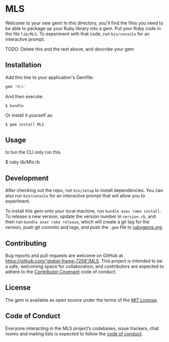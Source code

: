 # MLS

Welcome to your new gem! In this directory, you'll find the files you need to be able to package up your Ruby library into a gem. Put your Ruby code in the file `lib/MLS`. To experiment with that code, run `bin/console` for an interactive prompt.

TODO: Delete this and the text above, and describe your gem

## Installation

Add this line to your application's Gemfile:

```ruby
gem 'MLS'
```

And then execute:

    $ bundle

Or install it yourself as:

    $ gem install MLS

## Usage

to tun the CLI only run this 

$ ruby lib/Mls.rb

## Development

After checking out the repo, run `bin/setup` to install dependencies. You can also run `bin/console` for an interactive prompt that will allow you to experiment.

To install this gem onto your local machine, run `bundle exec rake install`. To release a new version, update the version number in `version.rb`, and then run `bundle exec rake release`, which will create a git tag for the version, push git commits and tags, and push the `.gem` file to [rubygems.org](https://rubygems.org).

## Contributing

Bug reports and pull requests are welcome on GitHub at https://github.com/'global-frame-7259'/MLS. This project is intended to be a safe, welcoming space for collaboration, and contributors are expected to adhere to the [Contributor Covenant](http://contributor-covenant.org) code of conduct.

## License

The gem is available as open source under the terms of the [MIT License](https://opensource.org/licenses/MIT).

## Code of Conduct

Everyone interacting in the MLS project’s codebases, issue trackers, chat rooms and mailing lists is expected to follow the [code of conduct](https://github.com/'global-frame-7259'/MLS/blob/master/CODE_OF_CONDUCT.md).
